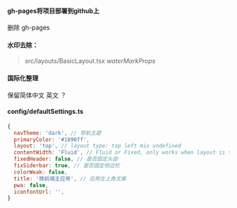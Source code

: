 #### gh-pages将项目部署到github上
删除 gh-pages

#### 水印去除：
> src/layouts/BasicLayout.tsx
> *waterMarkProps*

#### 国际化整理
保留简体中文 英文 ？

#### config/defaultSettings.ts
```js
{
  navTheme: 'dark', // 导航主题
  primaryColor: '#1890ff',
  layout: 'top', // layout type: top left mix undefined
  contentWidth: 'Fluid', // Fluid or Fixed, only works when layout is top
  fixedHeader: false, // 是否固定头部
  fixSiderbar: true, // 是否固定侧边栏
  colorWeak: false,
  title: '微前端主应用', // 应用左上角文案
  pwa: false,
  iconfontUrl: '',
}
```
#### 

















